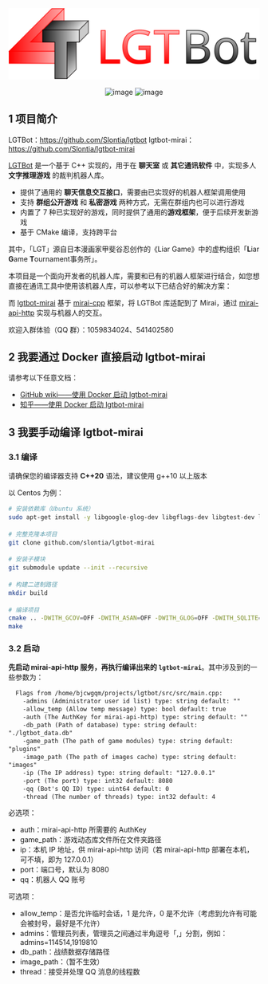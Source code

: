 <div align="center">

![Logo](https://github.com/Slontia/lgtbot/blob/master/images/gradient_logo_text.svg)

![image](https://img.shields.io/badge/author-slontia-blue.svg) ![image](https://img.shields.io/badge/language-c++20-green.svg)

</div>

## 1 项目简介

LGTBot：https://github.com/Slontia/lgtbot
lgtbot-mirai：https://github.com/Slontia/lgtbot-mirai

[LGTBot](https://github.com/Slontia/lgtbot) 是一个基于 C++ 实现的，用于在 **聊天室** 或 **其它通讯软件** 中，实现多人 **文字推理游戏** 的裁判机器人库。

- 提供了通用的 **聊天信息交互接口**，需要由已实现好的机器人框架调用使用
- 支持 **群组公开游戏** 和 **私密游戏** 两种方式，无需在群组内也可以进行游戏
- 内置了 7 种已实现好的游戏，同时提供了通用的**游戏框架**，便于后续开发新游戏
- 基于 CMake 编译，支持跨平台

其中，「LGT」源自日本漫画家甲斐谷忍创作的《Liar Game》中的虚构组织「**L**iar **G**ame **T**ournament事务所」。

本项目是一个面向开发者的机器人库，需要和已有的机器人框架进行结合，如您想直接在通讯工具中使用该机器人库，可以参考以下已结合好的解决方案：

而 [lgtbot-mirai](https://github.com/Slontia/lgtbot-mirai) 基于 [mirai-cpp](https://github.com/cyanray/mirai-cpp) 框架，将 LGTBot 库适配到了 Mirai，通过 [mirai-api-http](https://github.com/project-mirai/mirai-api-http) 实现与机器人的交互。

欢迎入群体验（QQ 群）：1059834024、541402580

## 2 我要通过 Docker 直接启动 lgtbot-mirai

请参考以下任意文档：

- [GitHub wiki——使用 Docker 启动 lgtbot-mirai](https://github.com/Slontia/lgtbot-mirai/wiki/%E4%BD%BF%E7%94%A8-Docker-%E5%90%AF%E5%8A%A8-lgtbot-mirai)
- [知乎——使用 Docker 启动 lgtbot-mirai](https://zhuanlan.zhihu.com/p/527454141)

## 3 我要手动编译 lgtbot-mirai

### 3.1 编译

请确保您的编译器支持 **C++20** 语法，建议使用 g++10 以上版本

以 Centos 为例：

``` bash
# 安装依赖库（Ubuntu 系统）
sudo apt-get install -y libgoogle-glog-dev libgflags-dev libgtest-dev libsqlite3-dev libqt5webkit5-dev

# 完整克隆本项目
git clone github.com/slontia/lgtbot-mirai

# 安装子模块
git submodule update --init --recursive

# 构建二进制路径
mkdir build

# 编译项目
cmake .. -DWITH_GCOV=OFF -DWITH_ASAN=OFF -DWITH_GLOG=OFF -DWITH_SQLITE=ON -DWITH_TEST=OFF -DWITH_SIMULATOR=ON -DWITH_GAMES=ON
make

```

### 3.2 启动

**先启动 mirai-api-http 服务，再执行编译出来的 `lgtbot-mirai`**。其中涉及到的一些参数为：

```
  Flags from /home/bjcwgqm/projects/lgtbot/src/src/main.cpp:
    -admins (Administrator user id list) type: string default: ""
    -allow_temp (Allow temp message) type: bool default: true
    -auth (The AuthKey for mirai-api-http) type: string default: ""
    -db_path (Path of database) type: string default: "./lgtbot_data.db"
    -game_path (The path of game modules) type: string default: "plugins"
    -image_path (The path of images cache) type: string default: "images"
    -ip (The IP address) type: string default: "127.0.0.1"
    -port (The port) type: int32 default: 8080
    -qq (Bot's QQ ID) type: uint64 default: 0
    -thread (The number of threads) type: int32 default: 4
```


必选项：

- auth：mirai-api-http 所需要的 AuthKey
- game_path：游戏动态库文件所在文件夹路径
- ip：本机 IP 地址，供 mirai-api-http 访问（若 mirai-api-http 部署在本机，可不填，即为 127.0.0.1）
- port：端口号，默认为 8080
- qq：机器人 QQ 账号

可选项：

- allow_temp：是否允许临时会话，1 是允许，0 是不允许（考虑到允许有可能会被封号，最好是不允许）
- admins：管理员列表，管理员之间通过半角逗号「,」分割，例如：admins=114514,1919810
- db_path：战绩数据存储路径
- image_path：（暂不生效）
- thread：接受并处理 QQ 消息的线程数
